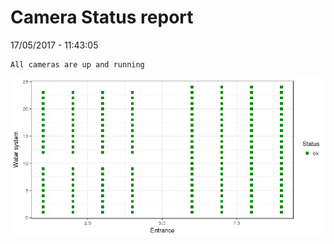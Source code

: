 Camera Status report
================
17/05/2017 - 11:43:05

    All cameras are up and running

![](camreport_files/figure-markdown_github/unnamed-chunk-2-1.png)
